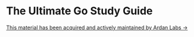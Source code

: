 # The Ultimate Go Study Guide

[This material has been acquired and actively maintained by Ardan Labs →](https://github.com/ardanlabs/gotraining-studyguide)
